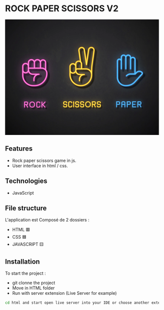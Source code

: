 # ROCK PAPER SCISSORS V2

![alt text](https://github.com/Dramane-dev/ROCK-PAPER-SCISSORS/blob/master/rock-paper-scissors.webp?raw=true)


## Features

- Rock paper scissors game in js.
- User interface in html / css.


## Technologies

- JavaScript 


## File structure

L'application est Composé de 2 dossiers :

- HTML  🟥
- CSS  🟦
- JAVASCRIPT  🟨


## Installation

To start the project :

- git clonne the project 
- Move in HTML folder
- Run with server extension (Live Server for example)

```bash
cd html and start open live server into your IDE or choose another extension.
```
